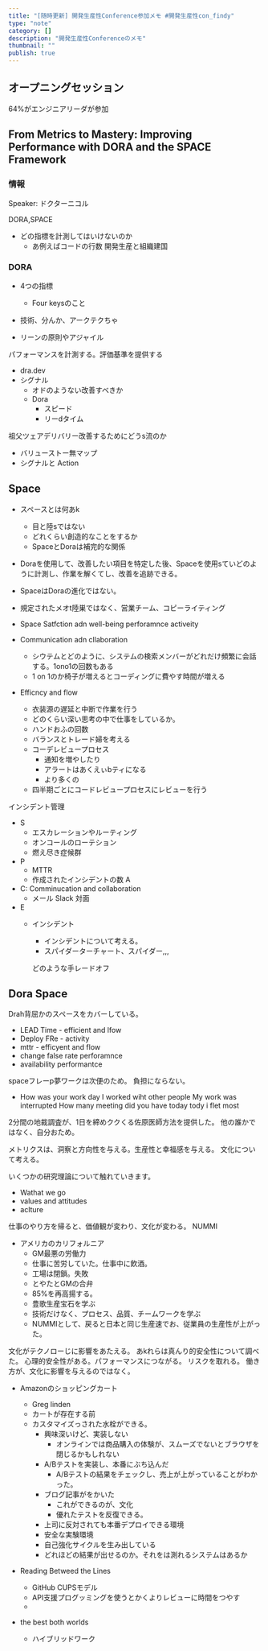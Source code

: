 ```yaml
---
title: "[随時更新] 開発生産性Conference参加メモ #開発生産性con_findy"
type: "note"
category: []
description: "開発生産性Conferenceのメモ"
thumbnail: ""
publish: true
---
```



## オープニングセッション


64%がエンジニアリーダが参加


## From Metrics to Mastery: Improving Performance with DORA and the SPACE Framework

### 情報

Speaker: ドクターニコル

DORA,SPACE


* どの指標を計測してはいけないのか
  * あ例えばコードの行数
開発生産と組織建国


### DORA

* 4つの指標
  * Four keysのこと

* 技術、分んか、アークテクちゃ
* リーンの原則やアジャイル



パフォーマンスを計測する。評価基準を提供する
* dra.dev
* シグナル
   * オドのようない改善すべきか
   * Dora
     * スピード
     * リーdタイム

祖父ツェアデリバリー改善するためにどうs流のか
  * バリューストー無マップ
  * シグナルと Action


## Space

* スペースとは何あk
  * 目と陸sではない
  * どれくらい創造的なことをするか
  * SpaceとDoraは補完的な関係

* Doraを使用して、改善したい項目を特定した後、Spaceを使用sていどのように計測し、作業を解くてし、改善を追跡できる。

* SpaceはDoraの進化ではない。
* 規定されたメオt陸巣ではなく、営業チーム、コピーライティング

* Space
 Satfction adn well-being
 perforamnce
 activeity
 * Communication adn cllaboration
   * シウテムとどのように、システムの検索メンバーがどれだけ頻繁に会話する。1ono1の回数もある
   * 1 on 1のか椅子が増えるとコーディングに費やす時間が増える
 * Efficncy and flow
   * 衣装源の遅延と中断で作業を行う
   * どのくらい深い思考の中で仕事をしているか。
   * ハンドおふの回数
   * バランスとトレード婦を考える
   * コーデレビュープロセス
     * 通知を増やしたり
     * アラートはあくえぃbティになる
     * より多くの
   * 四半期ごとにコードレビュープロセスにレビューを行う

インシデント管理

* S
  * エスカレーションやルーティング
  * オンコールのローテション
  * 燃え尽き症候群
* P
  * MTTR
   * 作成されたインシデントの数
 A
 * C: Comminucation and collaboration
   * メール Slack 対面
* E
  * インシデント
    * インシデントについて考える。
    * スパイダーターチャート、スパイダー,,,

    どのような手レードオフ
## Dora Space


Drah背屈かのスペースをカバーしている。

* LEAD Time - efficient and lfow
* Deploy FRe - activity
* mttr - efficyent and flow
* change false rate perforamnce
* availability performantce

spaceフレーp夢ワークは次便のため。
負担にならない。

* How was your work day
I worked wiht other people
My work was interrupted
How many meeting did you have today
tody i flet most


2分間の地裁調査が、1日を締めククくる佐原医師方法を提供した。
他の誰かではなく、自分おため。

メトリクスは、洞察と方向性を与える。生産性と幸福感を与える。
文化について考える。

いくつかの研究理論について触れていきます。

* Wathat we go
* values and attitudes
* aclture

仕事のやり方を帰ると、価値観が変わり、文化が変わる。
NUMMI

* アメリカのカリフォルニア
  * GM最悪の労働力
  * 仕事に苦労していた。仕事中に飲酒。
  * 工場は閉鎖。失敗
  * とやたとGMの合弁
  * 85%を再高揚する。
  * 豊歌生産宝石を学ぶ
  * 技術だけなく、プロセス、品質、チームワークを学ぶ
  * NUMMIとして、戻ると日本と同じ生産速でお、従業員の生産性が上がった。

文化がテクノローじに影響をあたえる。
あkれらは真んり的安全性について調べた。
心理的安全性がある。パフォーマンスにつながる。
リスクを取れる。
働き方が、文化に影響を与えるのではなく。

* Amazonのショッピングカート
  * Greg linden
  * カートが存在する前
  * カスタマイズっされた水栓ができる。
    * 興味深いけど、実装しない
      * オンラインでは商品購入の体験が、スムーズでないとブラウザを閉じるかもしれない
    * A/Bテストを実装し、本番にぶち込んだ
      * A/Bテストの結果をチェックし、売上が上がっていることがわかった。
    * ブログ記事がをかいた
      * これができるのが、文化
      * 優れたテストを反復できる。
    * 上司に反対されても本番デプロイできる環境
    * 安全な実験環境
    * 自己強化サイクルを生み出している
    * どれほどの結果が出せるのか。それをは測れるシステムはあるか

* Reading Betweed the Lines
  * GitHub CUPSモデル
  *  API支援プログッミングを使うとかくよりレビューに時間をつやす
  * 
* the best both worlds
  * ハイブリッドワーク

